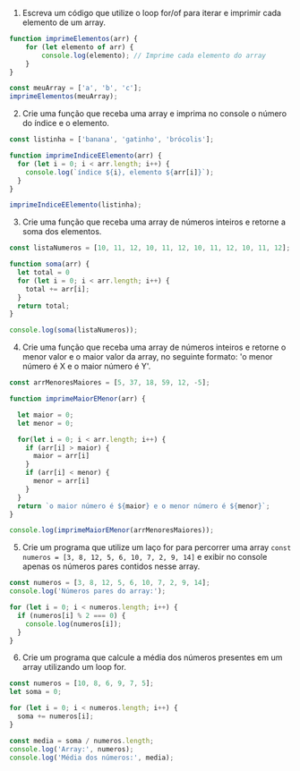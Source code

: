 1) Escreva um código que utilize o loop for/of para iterar e imprimir cada elemento de um array.

```js
function imprimeElementos(arr) {
    for (let elemento of arr) {
        console.log(elemento); // Imprime cada elemento do array
    }
}

const meuArray = ['a', 'b', 'c'];
imprimeElementos(meuArray);
```

2) Crie uma função que receba uma array e imprima no console o número do índice e o elemento.

```js
const listinha = ['banana', 'gatinho', 'brócolis'];

function imprimeIndiceEElemento(arr) {
  for (let i = 0; i < arr.length; i++) {
    console.log(`índice ${i}, elemento ${arr[i]}`);
  }
}

imprimeIndiceEElemento(listinha);
```

3) Crie uma função que receba uma array de números inteiros e retorne a soma dos elementos.

```js
const listaNumeros = [10, 11, 12, 10, 11, 12, 10, 11, 12, 10, 11, 12];

function soma(arr) {
  let total = 0
  for (let i = 0; i < arr.length; i++) {
    total += arr[i];
  }
  return total;
}

console.log(soma(listaNumeros));
```

4) Crie uma função que receba uma array de números inteiros e retorne o menor valor e o maior valor da array, no seguinte formato: 'o menor número é X e o maior número é Y'.

```js
const arrMenoresMaiores = [5, 37, 18, 59, 12, -5];

function imprimeMaiorEMenor(arr) {

  let maior = 0;
  let menor = 0;

  for(let i = 0; i < arr.length; i++) {
    if (arr[i] > maior) {
      maior = arr[i]
    }
    if (arr[i] < menor) {
      menor = arr[i]
    }
  }
  return `o maior número é ${maior} e o menor número é ${menor}`;
}

console.log(imprimeMaiorEMenor(arrMenoresMaiores));
```

5) Crie um programa que utilize um laço for para percorrer uma array `const numeros = [3, 8, 12, 5, 6, 10, 7, 2, 9, 14]` e exibir no console apenas os números pares contidos nesse array.

```js
const numeros = [3, 8, 12, 5, 6, 10, 7, 2, 9, 14];
console.log('Números pares do array:');

for (let i = 0; i < numeros.length; i++) {
  if (numeros[i] % 2 === 0) {
    console.log(numeros[i]);
  }
}
```

6) Crie um programa que calcule a média dos números presentes em um array utilizando um loop for.

```js
const numeros = [10, 8, 6, 9, 7, 5];
let soma = 0;

for (let i = 0; i < numeros.length; i++) {
  soma += numeros[i];
}

const media = soma / numeros.length;
console.log('Array:', numeros);
console.log('Média dos números:', media);
```

